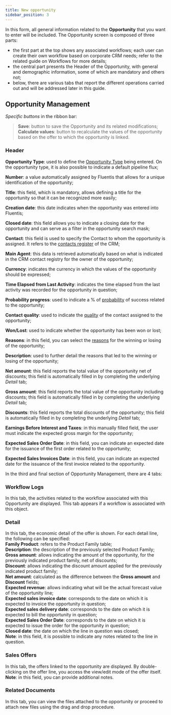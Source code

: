 ```yaml
---
title: New opportunity
sidebar_position: 3
---
```


In this form, all general information related to the **Opportunity** that you want to enter will be included. The Opportunity screen is composed of three parts:

- the first part at the top shows any associated workflows; each user can create their own workflow based on corporate CRM needs; refer to the related guide on Workflows for more details;    
- the central part presents the Header of the Opportunity, with general and demographic information, some of which are mandatory and others not;    
- below, there are various tabs that report the different operations carried out and will be addressed later in this guide.    


## Opportunity Management 

*Specific buttons* in the ribbon bar:  
> **Save**: button to save the Opportunity and its related modifications;    
> **Calculate values**: button to recalculate the values of the opportunity based on the offer to which the opportunity is linked.  

### Header    

**Opportunity Type**: used to define the [Opportunity Type](/docs/configurations/tables/crm/opportunities/opportunity-type) being entered. On the opportunity type, it is also possible to indicate a default pipeline flux;

**Number**: a value automatically assigned by Fluentis that allows for a unique identification of the opportunity;

**Title**: this field, which is mandatory, allows defining a title for the opportunity so that it can be recognized more easily;

**Creation date**: this date indicates when the opportunity was entered into Fluentis;

**Closed date**: this field allows you to indicate a closing date for the opportunity and can serve as a filter in the opportunity search mask;

**Contact**: this field is used to specify the Contact to whom the opportunity is assigned. It refers to the [contacts register](/docs/crm/home-crm/contacts/new-contact/header) of the CRM;

**Main Agent**: this data is retrieved automatically based on what is indicated in the CRM contact registry for the owner of the opportunity;    

**Currency**: indicates the currency in which the values of the opportunity should be expressed;

**Time Elapsed from Last Activity**: indicates the time elapsed from the last activity was recorded for the opportunity in question;

**Probability progress**: used to indicate a % of [probability](/docs/configurations/tables/crm/opportunities/probability-progress) of success related to the opportunity;

**Contact quality**: used to indicate the [quality](/docs/configurations/tables/crm/contacts/contact-quality) of the contact assigned to the opportunity;

**Won/Lost**: used to indicate whether the opportunity has been won or lost;

**Reasons**: in this field, you can select the [reasons](/docs/configurations/tables/crm/opportunities/closing-reason) for the winning or losing of the opportunity;

**Description**: used to further detail the reasons that led to the winning or losing of the opportunity;

**Net amount**: this field reports the total value of the opportunity net of discounts; this field is automatically filled in by completing the underlying *Detail* tab;     

**Gross amount**: this field reports the total value of the opportunity including discounts; this field is automatically filled in by completing the underlying *Detail* tab;     

**Discounts**: this field reports the total discounts of the opportunity; this field is automatically filled in by completing the underlying *Detail* tab;     

**Earnings Before Interest and Taxes**: in this manually filled field, the user must indicate the expected gross margin for the opportunity;

**Expected Sales Order Date**: in this field, you can indicate an expected date for the issuance of the first order related to the opportunity;

**Expected Sales Invoices Date**: in this field, you can indicate an expected date for the issuance of the first invoice related to the opportunity.

In the third and final section of Opportunity Management, there are 4 tabs:

### Workflow Logs 

In this tab, the activities related to the workflow associated with this Opportunity are displayed. This tab appears if a workflow is associated with this object.        

### Detail 

In this tab, the economic detail of the offer is shown. For each detail line, the following can be specified:  
**Family Product**: refers to the Product Family table;  
**Description**: the description of the previously selected Product Family;  
**Gross amount**: allows indicating the amount of the opportunity, for the previously indicated product family, net of discounts;  
**Discount**: allows indicating the discount amount applied for the previously indicated product family;  
**Net amount**: calculated as the difference between the **Gross amount** and **Discount** fields;  
**Expected revenue**: allows indicating what will be the actual forecast value of the opportunity line;  
**Expected sales invoice date**: corresponds to the date on which it is expected to invoice the opportunity in question;  
**Expected sales delivery date**: corresponds to the date on which it is expected to bill the opportunity in question;  
**Expected Sales Order Date**: corresponds to the date on which it is expected to issue the order for the opportunity in question;  
**Closed date**: the date on which the line in question was closed;  
**Note**: in this field, it is possible to indicate any notes related to the line in question.

### Sales Offers

In this tab, the offers linked to the opportunity are displayed. By double-clicking on the offer line, you access the view/edit mode of the offer itself.  
**Note**: in this field, you can provide additional notes.

### Related Documents  
In this tab, you can view the files attached to the opportunity or proceed to attach new files using the drag and drop procedure.